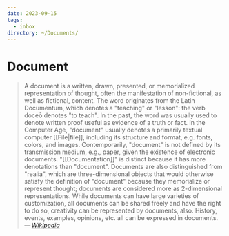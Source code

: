 ```yaml
---
date: 2023-09-15
tags:
  - inbox
directory: ~/Documents/
---
```


# Document

> A document is a written, drawn, presented, or memorialized representation of
> thought, often the manifestation of non-fictional, as well as fictional,
> content. The word originates from the Latin Documentum, which denotes a
> "teaching" or "lesson": the verb doceō denotes "to teach". In the past, the
> word was usually used to denote written proof useful as evidence of a truth or
> fact. In the Computer Age, "document" usually denotes a primarily textual
> computer [[File|file]], including its structure and format, e.g. fonts,
> colors, and images. Contemporarily, "document" is not defined by its
> transmission medium, e.g., paper, given the existence of electronic documents.
> "[[Documentation]]" is distinct because it has more denotations than
> "document". Documents are also distinguished from "realia", which are
> three-dimensional objects that would otherwise satisfy the definition of
> "document" because they memorialize or represent thought; documents are
> considered more as 2-dimensional representations. While documents can have
> large varieties of customization, all documents can be shared freely and have
> the right to do so, creativity can be represented by documents, also. History,
> events, examples, opinions, etc. all can be expressed in documents.\
> — <cite>[Wikipedia](https://en.wikipedia.org/wiki/Document)</cite>
